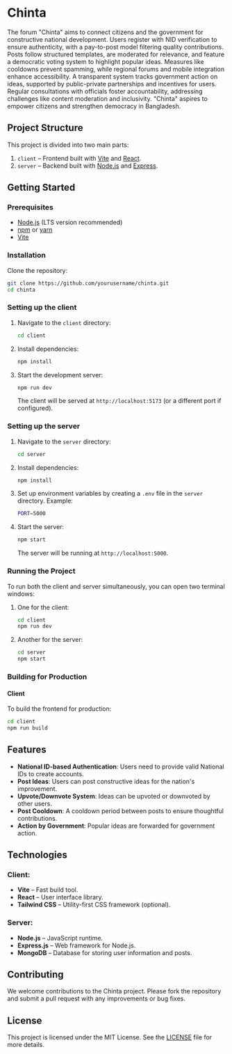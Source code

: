 # Chinta

The forum "Chinta" aims to connect citizens and the government for constructive national development. Users register with NID verification to ensure authenticity, with a pay-to-post model filtering quality contributions. Posts follow structured templates, are moderated for relevance, and feature a democratic voting system to highlight popular ideas. Measures like cooldowns prevent spamming, while regional forums and mobile integration enhance accessibility. A transparent system tracks government action on ideas, supported by public-private partnerships and incentives for users. Regular consultations with officials foster accountability, addressing challenges like content moderation and inclusivity. "Chinta" aspires to empower citizens and strengthen democracy in Bangladesh.

## Project Structure

This project is divided into two main parts:

1. `client` – Frontend built with [Vite](https://vitejs.dev/) and [React](https://reactjs.org/).
2. `server` – Backend built with [Node.js](https://nodejs.org/) and [Express](https://expressjs.com/).

## Getting Started

### Prerequisites

- [Node.js](https://nodejs.org/en/) (LTS version recommended)
- [npm](https://www.npmjs.com/) or [yarn](https://yarnpkg.com/)
- [Vite](https://vitejs.dev/)

### Installation

Clone the repository:

```bash
git clone https://github.com/yourusername/chinta.git
cd chinta
```

### Setting up the client

1. Navigate to the `client` directory:

   ```bash
   cd client
   ```

2. Install dependencies:

   ```bash
   npm install
   ```

3. Start the development server:

   ```bash
   npm run dev
   ```

   The client will be served at `http://localhost:5173` (or a different port if configured).

### Setting up the server

1. Navigate to the `server` directory:

   ```bash
   cd server
   ```

2. Install dependencies:

   ```bash
   npm install
   ```

3. Set up environment variables by creating a `.env` file in the `server` directory. Example:

   ```bash
   PORT=5000
   ```

4. Start the server:

   ```bash
   npm start
   ```

   The server will be running at `http://localhost:5000`.

### Running the Project

To run both the client and server simultaneously, you can open two terminal windows:

1. One for the client:

   ```bash
   cd client
   npm run dev
   ```

2. Another for the server:
   ```bash
   cd server
   npm start
   ```

### Building for Production

#### Client

To build the frontend for production:

```bash
cd client
npm run build
```

## Features

- **National ID-based Authentication**: Users need to provide valid National IDs to create accounts.
- **Post Ideas**: Users can post constructive ideas for the nation's improvement.
- **Upvote/Downvote System**: Ideas can be upvoted or downvoted by other users.
- **Post Cooldown**: A cooldown period between posts to ensure thoughtful contributions.
- **Action by Government**: Popular ideas are forwarded for government action.

## Technologies

### Client:

- **Vite** – Fast build tool.
- **React** – User interface library.
- **Tailwind CSS** – Utility-first CSS framework (optional).

### Server:

- **Node.js** – JavaScript runtime.
- **Express.js** – Web framework for Node.js.
- **MongoDB** – Database for storing user information and posts.

## Contributing

We welcome contributions to the Chinta project. Please fork the repository and submit a pull request with any improvements or bug fixes.

## License

This project is licensed under the MIT License. See the [LICENSE](./LICENSE) file for more details.
